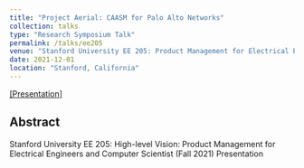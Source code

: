 ```yaml
---
title: "Project Aerial: CAASM for Palo Alto Networks"
collection: talks
type: "Research Symposium Talk"
permalink: /talks/ee205
venue: "Stanford University EE 205: Product Management for Electrical Engineers and Computer Scientists, 2021"
date: 2021-12-01
location: "Stanford, California"
---
```

[[Presentation]](https://sharanramjee.github.io/files/talks/ee205.pdf)

## Abstract
Stanford University EE 205: High-level Vision: Product Management for Electrical Engineers and Computer Scientist (Fall 2021) Presentation
